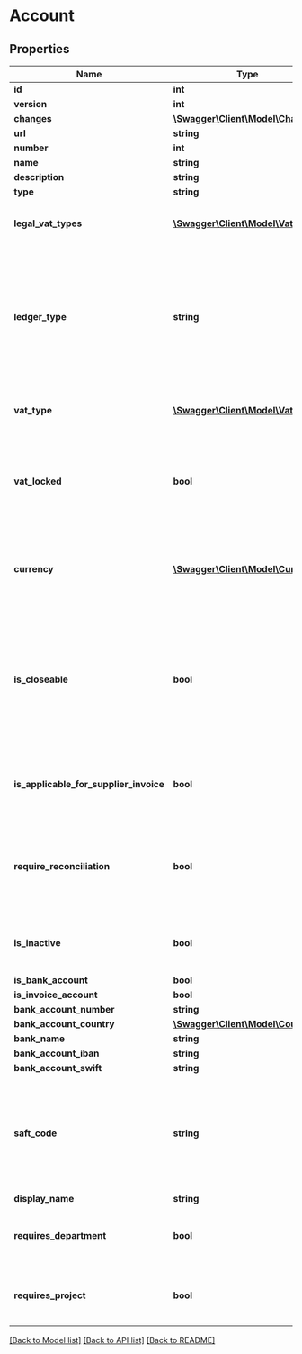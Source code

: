 # Account

## Properties
Name | Type | Description | Notes
------------ | ------------- | ------------- | -------------
**id** | **int** |  | [optional] 
**version** | **int** |  | [optional] 
**changes** | [**\Swagger\Client\Model\Change[]**](Change.md) |  | [optional] 
**url** | **string** |  | [optional] 
**number** | **int** |  | 
**name** | **string** |  | 
**description** | **string** |  | [optional] 
**type** | **string** |  | [optional] 
**legal_vat_types** | [**\Swagger\Client\Model\VatType[]**](VatType.md) | List of legal vat types for this account. | [optional] 
**ledger_type** | **string** | Supported ledger types, default is GENERAL. Only available for customers with the module multiple ledgers. | [optional] 
**vat_type** | [**\Swagger\Client\Model\VatType**](VatType.md) | The default vat type for this account. | [optional] 
**vat_locked** | **bool** | True if all entries on this account must have the vat type given by vatType. | [optional] 
**currency** | [**\Swagger\Client\Model\Currency**](Currency.md) | If given, all entries on this account must have this currency. | [optional] 
**is_closeable** | **bool** | True if it should be possible to close entries on this account and it is possible to filter on open entries. | [optional] 
**is_applicable_for_supplier_invoice** | **bool** | True if this account is applicable for supplier invoice registration. | [optional] 
**require_reconciliation** | **bool** | True if this account must be reconciled before the accounting period closure. | [optional] 
**is_inactive** | **bool** | Inactive accounts will not show up in UI lists. | [optional] 
**is_bank_account** | **bool** |  | [optional] 
**is_invoice_account** | **bool** |  | [optional] 
**bank_account_number** | **string** |  | [optional] 
**bank_account_country** | [**\Swagger\Client\Model\Country**](Country.md) |  | [optional] 
**bank_name** | **string** |  | [optional] 
**bank_account_iban** | **string** |  | [optional] 
**bank_account_swift** | **string** |  | [optional] 
**saft_code** | **string** | SAF-T code for account. It will be given a default value based on account number if empty. | [optional] 
**display_name** | **string** |  | [optional] 
**requires_department** | **bool** | Posting against this account requires department. | [optional] 
**requires_project** | **bool** | Posting against this account requires project. | [optional] 

[[Back to Model list]](../README.md#documentation-for-models) [[Back to API list]](../README.md#documentation-for-api-endpoints) [[Back to README]](../README.md)



